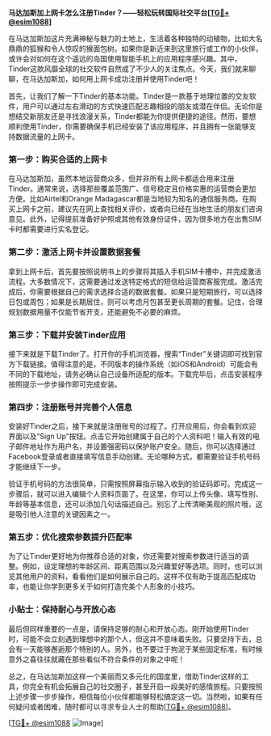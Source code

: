 **马达加斯加上网卡怎么注册Tinder？——轻松玩转国际社交平台[[TG💪+ @esim1088](https://t.me/s/esim1088)]**

在马达加斯加这片充满神秘与魅力的土地上，生活着各种独特的动植物，比如大名鼎鼎的狐猴和令人惊叹的猴面包树。如果你是新近来到这里旅行或工作的小伙伴，或许会对如何在这个遥远的岛国使用智能手机上的应用程序感兴趣。其中，Tinder这款风靡全球的社交软件自然成了不少人的关注焦点。今天，我们就来聊聊，在马达加斯加，如何用上网卡成功注册并使用Tinder吧！

首先，让我们了解一下Tinder的基本功能。Tinder是一款基于地理位置的交友软件，用户可以通过左右滑动的方式快速匹配志趣相投的朋友或潜在伴侣。无论你是想结交新朋友还是寻找浪漫关系，Tinder都能为你提供便捷的途径。然而，要想顺利使用Tinder，你需要确保手机已经安装了该应用程序，并且拥有一张能够支持数据流量的上网卡。

### 第一步：购买合适的上网卡

在马达加斯加，虽然本地运营商众多，但并非所有上网卡都适合用来注册Tinder。通常来说，选择那些覆盖范围广、信号稳定且价格实惠的运营商会更加方便。比如Airtel和Orange Madagascar都是当地较为知名的通信服务商。在购买上网卡之前，建议先在网上查找相关评价，或者向已经在当地生活的朋友们咨询意见。此外，记得提前准备好护照或其他有效身份证件，因为很多地方在出售SIM卡时都需要进行实名登记。

### 第二步：激活上网卡并设置数据套餐

拿到上网卡后，首先要按照说明书上的步骤将其插入手机SIM卡槽中，并完成激活流程。大多数情况下，这需要通过发送特定格式的短信给运营商客服完成。激活完成后，你需要根据自己的需求选择合适的数据套餐。如果只是短期旅行，可以选择日包或周包；如果是长期居住，则可以考虑月包甚至更长周期的套餐。记住，合理规划数据用量不仅能节省开支，还能避免不必要的麻烦。

### 第三步：下载并安装Tinder应用

接下来就是下载Tinder了。打开你的手机浏览器，搜索“Tinder”关键词即可找到官方下载链接。值得注意的是，不同版本的操作系统（如iOS和Android）可能会有不同的下载地址，请务必确认自己设备所适配的版本。下载完毕后，点击安装程序按照提示一步步操作即可完成安装。

### 第四步：注册账号并完善个人信息

安装好Tinder之后，接下来就是注册账号的过程了。打开应用后，你会看到欢迎界面以及“Sign Up”按钮。点击它开始创建属于自己的个人资料吧！输入有效的电子邮件地址作为用户名，并设置强密码以保护账户安全。随后，你可以选择通过Facebook登录或者直接填写信息手动创建。无论哪种方式，都需要验证手机号码才能继续下一步。

验证手机号码的方法很简单，只需按照屏幕指示输入收到的验证码即可。完成这一步骤后，就可以进入编辑个人资料页面了。在这里，你可以上传头像、填写性别、年龄等基本信息，还可以添加几句话描述自己。别忘了上传清晰美观的照片哦，这是吸引他人注意的关键因素之一。

### 第五步：优化搜索参数提升匹配率

为了让Tinder更好地为你推荐合适的对象，你还需要对搜索参数进行适当的调整。例如，设定理想的年龄区间、距离范围以及兴趣爱好等选项。同时，也可以浏览其他用户的资料，看看他们是如何展示自己的。这样不仅有助于提高匹配成功率，也能让你学到更多关于如何打造完美个人形象的小技巧。

### 小贴士：保持耐心与开放心态

最后但同样重要的一点是，请保持足够的耐心和开放心态。刚开始使用Tinder时，可能不会立刻遇到理想中的那个人，但这并不意味着失败。只要坚持下去，总会有一天能够邂逅那个特别的人。另外，也不要过于拘泥于某些固定标准，有时候意外之喜往往就藏在那些看似不符合条件的对象之中呢！

总之，在马达加斯加这样一个美丽而又多元化的国度里，借助Tinder这样的工具，你完全有机会拓展自己的社交圈子，甚至开启一段美好的感情旅程。只要按照上述步骤一步步操作，相信每位小伙伴都能够轻松搞定这一切。当然啦，如果有任何疑问或者困难，随时都可以寻求专业人士的帮助[[TG💪+ @esim1088](https://t.me/s/esim1088)]。

[[TG💪+ @esim1088](https://t.me/s/esim1088) ![Image](https://i.postimg.cc/4NQfJmqS/Snipaste-2025-05-13-00-14-12.png)]